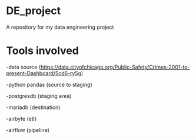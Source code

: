 # DE_project
A repository for my data engineering project

# Tools involved
-data source (https://data.cityofchicago.org/Public-Safety/Crimes-2001-to-present-Dashboard/5cd6-ry5g)

-python pandas (source to staging)

-postgresdb (staging area)

-mariadb (destination)

-airbyte (etl)

-airflow (pipeline)
